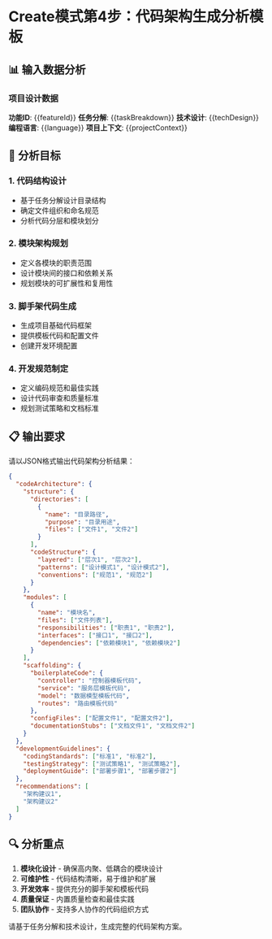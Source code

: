 # Create模式第4步：代码架构生成分析模板

## 📊 输入数据分析

### 项目设计数据
**功能ID**: {{featureId}}
**任务分解**: {{taskBreakdown}}
**技术设计**: {{techDesign}}
**编程语言**: {{language}}
**项目上下文**: {{projectContext}}

## 🎯 分析目标

### 1. 代码结构设计
- 基于任务分解设计目录结构
- 确定文件组织和命名规范
- 分析代码分层和模块划分

### 2. 模块架构规划
- 定义各模块的职责范围
- 设计模块间的接口和依赖关系
- 规划模块的可扩展性和复用性

### 3. 脚手架代码生成
- 生成项目基础代码框架
- 提供模板代码和配置文件
- 创建开发环境配置

### 4. 开发规范制定
- 定义编码规范和最佳实践
- 设计代码审查和质量标准
- 规划测试策略和文档标准

## 📋 输出要求

请以JSON格式输出代码架构分析结果：

```json
{
  "codeArchitecture": {
    "structure": {
      "directories": [
        {
          "name": "目录路径",
          "purpose": "目录用途",
          "files": ["文件1", "文件2"]
        }
      ],
      "codeStructure": {
        "layered": ["层次1", "层次2"],
        "patterns": ["设计模式1", "设计模式2"], 
        "conventions": ["规范1", "规范2"]
      }
    },
    "modules": [
      {
        "name": "模块名",
        "files": ["文件列表"],
        "responsibilities": ["职责1", "职责2"],
        "interfaces": ["接口1", "接口2"],
        "dependencies": ["依赖模块1", "依赖模块2"]
      }
    ],
    "scaffolding": {
      "boilerplateCode": {
        "controller": "控制器模板代码",
        "service": "服务层模板代码",
        "model": "数据模型模板代码",
        "routes": "路由模板代码"
      },
      "configFiles": ["配置文件1", "配置文件2"],
      "documentationStubs": ["文档文件1", "文档文件2"]
    }
  },
  "developmentGuidelines": {
    "codingStandards": ["标准1", "标准2"],
    "testingStrategy": ["测试策略1", "测试策略2"],
    "deploymentGuide": ["部署步骤1", "部署步骤2"]
  },
  "recommendations": [
    "架构建议1",
    "架构建议2"
  ]
}
```

## 🔍 分析重点

1. **模块化设计** - 确保高内聚、低耦合的模块设计
2. **可维护性** - 代码结构清晰，易于维护和扩展
3. **开发效率** - 提供充分的脚手架和模板代码
4. **质量保证** - 内置质量检查和最佳实践
5. **团队协作** - 支持多人协作的代码组织方式

请基于任务分解和技术设计，生成完整的代码架构方案。
